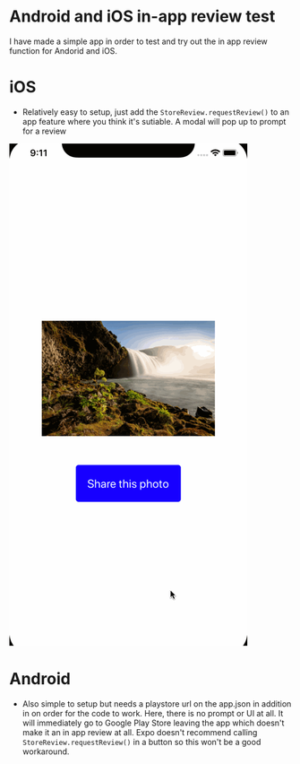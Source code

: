 # Android and iOS in-app review test

I have made a simple app in order to test and try out the in app review function for Andorid and iOS.

# iOS
- Relatively easy to setup, just add the `StoreReview.requestReview()` to an app feature where you think it's sutiable. A modal will pop up to prompt for a review


![](AppleAppReview.gif)
  
# Android
- Also simple to setup but needs a playstore url on the app.json in addition in on order for the code to work. Here, there is no prompt or UI at all. 
It will immediately go to Google Play Store leaving the app which doesn't make it an in app review at all. Expo doesn't recommend
calling `StoreReview.requestReview()` in a button so this won't be a good workaround.
